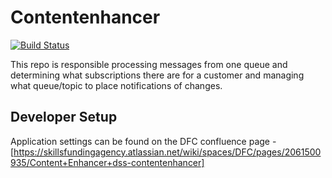 # Contentenhancer

[![Build Status](https://sfa-gov-uk.visualstudio.com/CDS%202.0/_apis/build/status/Yaml/dss-contentenhancer?repoName=SkillsFundingAgency%2Fdss-contentenhancer&branchName=master)](https://sfa-gov-uk.visualstudio.com/CDS%202.0/_build/latest?definitionId=1840&repoName=SkillsFundingAgency%2Fdss-contentenhancer&branchName=master)

This repo is responsible processing messages from one queue and determining what subscriptions there are for a customer and managing what queue/topic to place notifications of changes.

## Developer Setup

Application settings can be found on the DFC confluence page - [https://skillsfundingagency.atlassian.net/wiki/spaces/DFC/pages/2061500935/Content+Enhancer+dss-contentenhancer]

